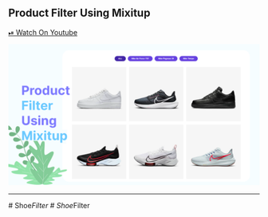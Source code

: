 ## Product Filter Using Mixitup

[⏯ Watch On Youtube](https://youtu.be/HILrAlBP7zs)

![thumbnail](thumbnail.png)

---
#   S h o e _ F i l t e r 
 
 #   S h o e _ F i l t e r 
 
 